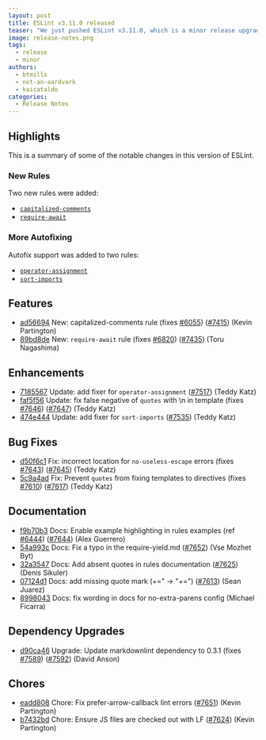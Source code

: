 ```yaml
---
layout: post
title: ESLint v3.11.0 released
teaser: "We just pushed ESLint v3.11.0, which is a minor release upgrade of ESLint. This release adds a new feature and fixes several bugs found in the previous release."
image: release-notes.png
tags:
  - release
  - minor
authors:
  - btmills
  - not-an-aardvark
  - kaicataldo
categories:
  - Release Notes
---
```


## Highlights

This is a summary of some of the notable changes in this version of ESLint.

### New Rules

Two new rules were added:

- [`capitalized-comments`](https://eslint.org/docs/rules/capitalized-comments)
- [`require-await`](https://eslint.org/docs/rules/require-await)

### More Autofixing

Autofix support was added to two rules:

- [`operator-assignment`](https://eslint.org/docs/rules/operator-assignment)
- [`sort-imports`](https://eslint.org/docs/rules/sort-imports)


## Features


* [ad56694](https://github.com/eslint/eslint/commit/ad56694) New: capitalized-comments rule (fixes [#6055](https://github.com/eslint/eslint/issues/6055)) ([#7415](https://github.com/eslint/eslint/issues/7415)) (Kevin Partington)
* [89bd8de](https://github.com/eslint/eslint/commit/89bd8de) New: `require-await` rule (fixes [#6820](https://github.com/eslint/eslint/issues/6820)) ([#7435](https://github.com/eslint/eslint/issues/7435)) (Toru Nagashima)




## Enhancements


* [7185567](https://github.com/eslint/eslint/commit/7185567) Update: add fixer for `operator-assignment` ([#7517](https://github.com/eslint/eslint/issues/7517)) (Teddy Katz)
* [faf5f56](https://github.com/eslint/eslint/commit/faf5f56) Update: fix false negative of `quotes` with \n in template (fixes [#7646](https://github.com/eslint/eslint/issues/7646)) ([#7647](https://github.com/eslint/eslint/issues/7647)) (Teddy Katz)
* [474e444](https://github.com/eslint/eslint/commit/474e444) Update: add fixer for `sort-imports` ([#7535](https://github.com/eslint/eslint/issues/7535)) (Teddy Katz)




## Bug Fixes


* [d50f6c1](https://github.com/eslint/eslint/commit/d50f6c1) Fix: incorrect location for `no-useless-escape` errors (fixes [#7643](https://github.com/eslint/eslint/issues/7643)) ([#7645](https://github.com/eslint/eslint/issues/7645)) (Teddy Katz)
* [5c9a4ad](https://github.com/eslint/eslint/commit/5c9a4ad) Fix: Prevent `quotes` from fixing templates to directives (fixes [#7610](https://github.com/eslint/eslint/issues/7610)) ([#7617](https://github.com/eslint/eslint/issues/7617)) (Teddy Katz)




## Documentation


* [f9b70b3](https://github.com/eslint/eslint/commit/f9b70b3) Docs: Enable example highlighting in rules examples (ref [#6444](https://github.com/eslint/eslint/issues/6444)) ([#7644](https://github.com/eslint/eslint/issues/7644)) (Alex Guerrero)
* [54a993c](https://github.com/eslint/eslint/commit/54a993c) Docs: Fix a typo in the require-yield.md ([#7652](https://github.com/eslint/eslint/issues/7652)) (Vse Mozhet Byt)
* [32a3547](https://github.com/eslint/eslint/commit/32a3547) Docs: Add absent quotes in rules documentation ([#7625](https://github.com/eslint/eslint/issues/7625)) (Denis Sikuler)
* [07124d1](https://github.com/eslint/eslint/commit/07124d1) Docs: add missing quote mark (+=" → "+=") ([#7613](https://github.com/eslint/eslint/issues/7613)) (Sean Juarez)
* [8998043](https://github.com/eslint/eslint/commit/8998043) Docs: fix wording in docs for no-extra-parens config (Michael Ficarra)




## Dependency Upgrades


* [d90ca46](https://github.com/eslint/eslint/commit/d90ca46) Upgrade: Update markdownlint dependency to 0.3.1 (fixes [#7589](https://github.com/eslint/eslint/issues/7589)) ([#7592](https://github.com/eslint/eslint/issues/7592)) (David Anson)






## Chores


* [eadd808](https://github.com/eslint/eslint/commit/eadd808) Chore: Fix prefer-arrow-callback lint errors ([#7651](https://github.com/eslint/eslint/issues/7651)) (Kevin Partington)
* [b7432bd](https://github.com/eslint/eslint/commit/b7432bd) Chore: Ensure JS files are checked out with LF ([#7624](https://github.com/eslint/eslint/issues/7624)) (Kevin Partington)

